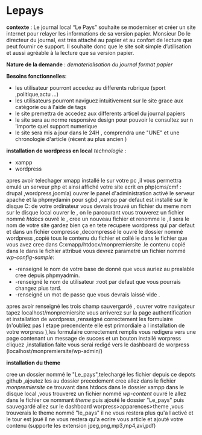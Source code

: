 # Lepays


**contexte** : Le journal local “Le Pays” souhaite se moderniser et créer un site internet pour relayer les informations de sa version papier. Monsieur Do le directeur du journal, est très attaché au papier et au confort de lecture que peut fournir ce support. Il souhaite donc que le site soit simple d’utilisation et aussi agréable à la lecture que sa version papier.

**Nature de la demande** : *dematerialisation du journal format papier* 

**Besoins fonctionnelles**:
* les utilisateur pourront accedez au differents rubrique (sport ,politique,actu ...)
* les utilisateurs pourront naviguez intuitivement sur le site grace aux catégorie ou à l'aide de tags
* le site premettra de accedez aux differents articel du journal papiers
* le site sera au norme responsive design pour pouvoir le consultez sur n 'importe quel support numerique 
* le site sera mis a jour dans le 24H , comprendra une "UNE" et une chronologie d'article (récent au plus ancien )
    


**installation de wordpress en local**
 *technologie* : 
*  xampp 
*  wordpress

apres avoir telechager xmapp installé le sur votre pc ,il vous permettra emulé un serveur php et ainsi affiché votre site ecrit en php(cms/cmf : drupal ,wordpress,joomla)
ouvrer le panel  d'administration activé le serveur apache et la phpmydamin pour sgbd ,xampp  par defaut est installé sur le disque C: de votre ordinateur vous devrais trouvé un fichier du meme nom sur le disque local 
ouvrer le , on le parcourant vous trouverez un fichier nommé *htdocs* ouvré le , cree un nouveau fichier et renomme le ,il sera le nom de votre site gardez bien ça en tete 
recupere wordpress qui par defaut et dans un fichier compresse ,decompressé le ouvré le dossier nommé wordpress ,copié tous le contenu du fichier et collé le dans le fichier que vous avez cree dans C:xmapp/htdocx/monpremiersite .le contenu copié dans le dans le fichier attribué vous devrez parametré un fichier nommé *wp-config-sample*:
* -renseigné le nom de votre base de donné que vous auriez au prealable cree depuis phpmyadmin.
* -renseigné le nom de utilisateur :root par defaut que vous pourrais changez plus tard.
* -renseigné un mot de passe que vous devrais laissé vide .

apres avoir renseigné les trois champ sauvergardé ,
ouvrer votre navigateur tapez localhost/monpremiersite
vous arriverez sur la page authentification et installation de wordpress ,renseigné correctement les formulaire (n'oubliez pas l etape precendente elle est primordiale a l installation de votre worpress  ),les formulaire correctement remplis vous redigera vers une page contenant un message de succes et un bouton installé worpress
cliquez ,installation faite  vous serai redigé vers le dashboard de worpress (localhost/monpremiersite/wp-admin/)  

**installation du theme**

cree un dossier nommé le "Le_pays",telechargé les fichier depuis ce depots github ,ajoutez les au dossier precedement cree 
allez dans le fichier *monpremiersite* ce trouvant dans htdocs dans le dossier xampp dans le disque local ,vous trouverez un fichier nommé *wp-content* ouvré le allez dans le fichier ce nommant *theme* puis ajouté le dossier "Le_pays" puis sauvegardé
allez sur le dashboard worpress>apparences>theme ,vous trouverais le theme nommé "le_pays" il ne vous restera plus qu'a l activé et le tour est joué
il ne vous restera qu'a ecrire vous article et ajouté votre contenu (supporte les extension jpeg,png,mp3,mp4,avi,pdf) 


        
